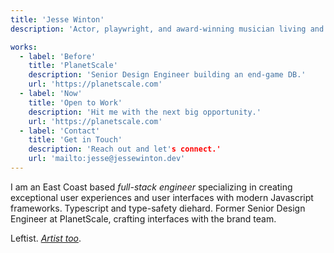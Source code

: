 ```yaml
---
title: 'Jesse Winton'
description: 'Actor, playwright, and award-winning musician living and working outside Boston, MA.'

works:
  - label: 'Before'
    title: 'PlanetScale'
    description: 'Senior Design Engineer building an end-game DB.'
    url: 'https://planetscale.com'
  - label: 'Now'
    title: 'Open to Work'
    description: 'Hit me with the next big opportunity.'
    url: 'https://planetscale.com'
  - label: 'Contact'
    title: 'Get in Touch'
    description: 'Reach out and let's connect.'
    url: 'mailto:jesse@jessewinton.dev'
---
```


I am an East Coast based _full-stack engineer_ specializing in creating exceptional user experiences and user interfaces with modern Javascript frameworks. Typescript and type-safety diehard. Former Senior Design Engineer at PlanetScale, crafting interfaces with the brand team.

Leftist. [_Artist too_](https://jessewinton.com).
